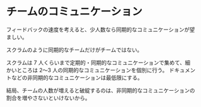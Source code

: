 # チームのコミュニケーション

フィードバックの速度を考えると、少人数なら同期的なコミュニケーションが望ましい。

スクラムのように同期的なチームだけがチームではない。

スクラムは 7 人くらいまで定期的・同期的なコミュニケーションで集めて、細かいところは 2〜3 人の同期的なコミュニケーションを個別に行う。
ドキュメントなどの非同期的なコミュニケーションは最低限にする。

結局、チームの人数が増えると破綻するのは、非同期的なコミュニケーションの割合を増やさないといけないから。
